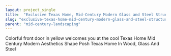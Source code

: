 ```yaml
---
layout: project_single
title:  "Exclusive Texas Home, Mid-Century Modern Glass and Steel Structure"
slug: "exclusive-texas-home-mid-century-modern-glass-and-steel-structure"
parent: "mid-century-landscaping"
---
```

Colorful front door in yellow welcomes you at the cool Texas Home Mid Century Modern Aesthetics Shape Posh Texas Home In Wood, Glass And Steel